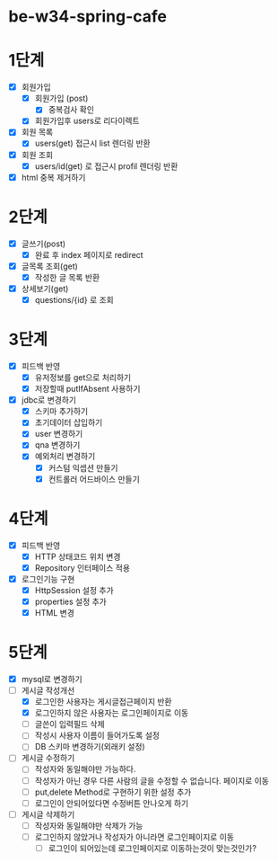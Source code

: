 # be-w34-spring-cafe

# 1단계
- [x] 회원가입
  - [x] 회원가입 (post)
    - [x] 중복검사 확인
  - [x] 회원가입후 users로 리다이렉트
- [x] 회원 목록
  - [x] users(get) 접근시 list 렌더링 반환
- [x] 회원 조회
  - [x] users/id(get) 로 접근시 profil 렌더링 반환
- [x] html 중복 제거하기

# 2단계
- [x] 글쓰기(post)
  - [x] 완료 후 index 페이지로 redirect
- [x] 글목록 조회(get)
  - [x] 작성한 글 목록 반환
- [x] 상세보기(get)
  - [x] questions/{id} 로 조회

# 3단계
- [x] 피드백 반영
  - [x] 유저정보를 get으로 처리하기
  - [x] 저장할때 putIfAbsent 사용하기
- [x] jdbc로 변경하기
  - [x] 스키마 추가하기 
  - [x] 초기데이터 삽입하기
  - [x] user 변경하기
  - [x] qna 변경하기
  - [x] 예외처리 변경하기
    - [x] 커스텀 익셉션 만들기
    - [x] 컨트롤러 어드바이스 만들기

# 4단계
- [x] 피드백 반영
  - [x] HTTP 상태코드 위치 변경
  - [x] Repository 인터페이스 적용
- [x] 로그인기능 구현
  - [x] HttpSession 설정 추가
  - [x] properties 설정 추가
  - [x] HTML 변경

# 5단계
- [x] mysql로 변경하기
- [ ] 게시글 작성개선
  - [x] 로그인한 사용자는 게시글접근페이지 반환
  - [x] 로그인하지 않은 사용자는 로그인페이지로 이동
  - [ ] 글쓴이 입력필드 삭제
  - [ ] 작성시 사용자 이름이 들어가도록 설정
  - [ ] DB 스키마 변경하기(외래키 설정)
- [ ] 게시글 수정하기
  - [ ] 작성자와 동일해야만 가능하다.
  - [ ] 작성자가 아닌 경우 다른 사람의 글을 수정할 수 없습니다. 페이지로 이동
  - [ ] put,delete Method로 구현하기 위한 설정 추가
  - [ ] 로그인이 안되어있다면 수정버튼 안나오게 하기
- [ ] 게시글 삭제하기
  - [ ] 작성자와 동일해야만 삭제가 가능
  - [ ] 로그인하지 않았거나 작성자가 아니라면 로그인페이지로 이동
    - [ ] 로그인이 되어있는데 로그인페이지로 이동하는것이 맞는것인가?
